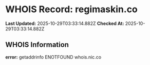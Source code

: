 # WHOIS Record: regimaskin.co

**Last Updated:** 2025-10-29T03:33:14.882Z
**Checked At:** 2025-10-29T03:33:14.882Z

## WHOIS Information

**error:** getaddrinfo ENOTFOUND whois.nic.co

